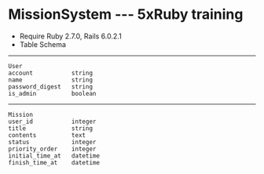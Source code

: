 # MissionSystem --- 5xRuby training

* Require Ruby 2.7.0, Rails 6.0.2.1
* Table Schema

----
    User
    account           string
    name              string
    password_digest   string
    is_admin          boolean

----
    Mission
    user_id           integer
    title             string
    contents          text
    status            integer
    priority_order    integer
    initial_time_at   datetime
    finish_time_at    datetime
